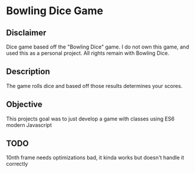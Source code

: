 # Bowling Dice Game

## Disclaimer
Dice game based off the "Bowling Dice" game. I do not own this game, and used this as a personal project. All rights remain with Bowling Dice.

## Description
The game rolls dice and based off those results determines your scores.

## Objective
This projects goal was to just develop a game with classes using ES6 modern Javascript

## TODO
10nth frame needs optimizations bad, it kinda works but doesn't handle it correctly